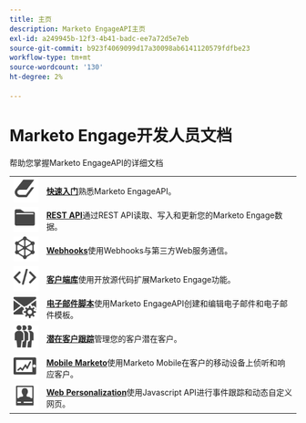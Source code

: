 ```yaml
---
title: 主页
description: Marketo EngageAPI主页
exl-id: a249945b-12f3-4b41-badc-ee7a72d5e7eb
source-git-commit: b923f4069099d17a30098ab6141120579fdfbe23
workflow-type: tm+mt
source-wordcount: '130'
ht-degree: 2%

---
```


# Marketo Engage开发人员文档

帮助您掌握Marketo EngageAPI的详细文档

<table>
<tbody>
<tr>
<td><a href="getting-started.md"><img src="assets/Smock_Book_18_N.svg" width="50" alt="开始使用"></a></td><td><a href="getting-started.md"><strong>快速入门</strong></a>熟悉Marketo EngageAPI。</td>
</tr>
<tr>
<td><a href="https://developer.adobe.com/marketo-apis/"><img src="assets/Smock_AppleFiles_18_N.svg" width="50" alt="REST API"></a></td><td><a href="https://developer.adobe.com/marketo-apis/"><strong>REST API</strong></a>通过REST API读取、写入和更新您的Marketo Engage数据。</td>
</tr>
<tr>
<td><a href="webhooks/webhooks.md"><img src="assets/Smock_SocialNetwork_18_N.svg" width="50" alt="Webhooks"></a></td><td><a href="webhooks/webhooks.md"><strong>Webhooks</strong></a>使用Webhooks与第三方Web服务通信。</td>
</tr>
<tr>
<td><a href="https://github.com/Marketo/Community-Supported-Client-Libraries"><img src="assets/Smock_Code_18_N.svg" width="50" alt="客户端库"></a></td><td><a href="https://github.com/Marketo/Community-Supported-Client-Libraries"><strong>客户端库</strong></a>使用开放源代码扩展Marketo Engage功能。</td>
</tr>
<tr>
<td><a href="email-scripting.md"><img src="assets/Smock_EmailGear_18_N.svg" width="50" alt="电子邮件脚本"></a></td><td><a href="email-scripting.md"><strong>电子邮件脚本</strong></a>使用Marketo EngageAPI创建和编辑电子邮件和电子邮件模板。</td>
</tr>
<tr>
<td><a href="javascript-api/lead-tracking.md"><img src="assets/Smock_PeopleGroup_18_N.svg" width="50" alt="商机跟踪"></a></td><td><a href="javascript-api/lead-tracking.md"><strong>潜在客户跟踪</strong></a>管理您的客户潜在客户。</td>
</tr>
<tr>
<td><a href="mobile/mobile.md"><img src="assets/Smock_MobileServices_18_N.svg" width="50" alt="移动设备Marketo"></a></td><td><a href="mobile/mobile.md"><strong>Mobile Marketo</strong></a>使用Marketo Mobile在客户的移动设备上侦听和响应客户。</td>
</tr>
<tr>
<td><a href="javascript-api/web-personalization.md"><img src="assets/Smock_PersonalizationField_18_N.svg" width="50" alt="Web Personalization"></a></td><td><a href="javascript-api/web-personalization.md"><strong>Web Personalization</strong></a>使用Javascript API进行事件跟踪和动态自定义网页。</td>
</tr>
</tbody>
</table>
